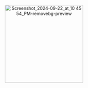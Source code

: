 <p align="center">
<img width="250" alt="Screenshot_2024-09-22_at_10 45 54_PM-removebg-preview" src="https://github.com/user-attachments/assets/35ccaad2-9dc2-4854-b366-7276a879ebc1">
</p>
